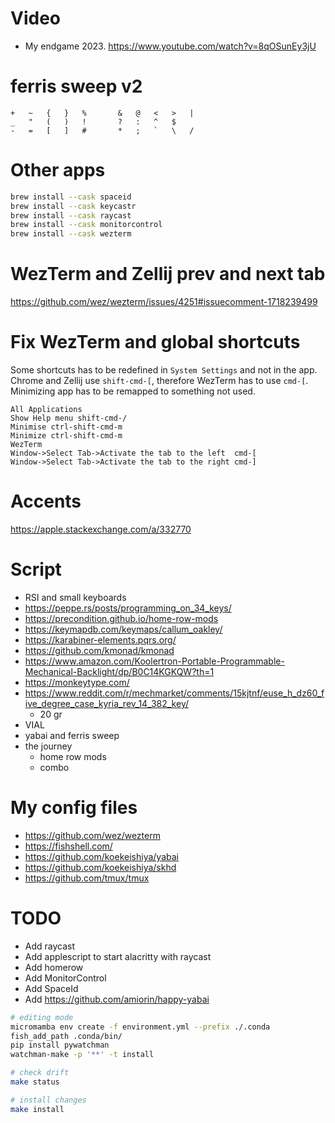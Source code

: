 # Video
* My endgame 2023. https://www.youtube.com/watch?v=8qOSunEy3jU

# ferris sweep v2
```
+	~	{	}	%		&	@	<	>	|
_	"	(	)	!		?	:	^	$
-	=	[	]	#		*	;	`	\	/
```

# Other apps

``` sh
brew install --cask spaceid
brew install --cask keycastr
brew install --cask raycast
brew install --cask monitorcontrol
brew install --cask wezterm
```

# WezTerm and Zellij prev and next tab
https://github.com/wez/wezterm/issues/4251#issuecomment-1718239499

# Fix WezTerm and global shortcuts
Some shortcuts has to be redefined in `System Settings` and not in the app.
Chrome and Zellij use `shift-cmd-[`, therefore WezTerm has to use `cmd-[`.
Minimizing app has to be remapped to something not used.

```
All Applications
Show Help menu shift-cmd-/
Minimise ctrl-shift-cmd-m
Minimize ctrl-shift-cmd-m
WezTerm
Window->Select Tab->Activate the tab to the left  cmd-[
Window->Select Tab->Activate the tab to the right cmd-]

```

# Accents
https://apple.stackexchange.com/a/332770

# Script
* RSI and small keyboards
* https://peppe.rs/posts/programming_on_34_keys/
* https://precondition.github.io/home-row-mods
* https://keymapdb.com/keymaps/callum_oakley/
* https://karabiner-elements.pqrs.org/
* https://github.com/kmonad/kmonad
* https://www.amazon.com/Koolertron-Portable-Programmable-Mechanical-Backlight/dp/B0C14KGKQW?th=1
* https://monkeytype.com/ 
* https://www.reddit.com/r/mechmarket/comments/15kjtnf/euse_h_dz60_five_degree_case_kyria_rev_14_382_key/
  * 20 gr
* VIAL
* yabai and ferris sweep
* the journey
  * home row mods
  * combo


# My config files
* https://github.com/wez/wezterm
* https://fishshell.com/
* https://github.com/koekeishiya/yabai
* https://github.com/koekeishiya/skhd
* https://github.com/tmux/tmux

# TODO
* Add raycast
* Add applescript to start alacritty with raycast
* Add homerow
* Add MonitorControl
* Add SpaceId
* Add https://github.com/amiorin/happy-yabai

```sh
# editing mode
micromamba env create -f environment.yml --prefix ./.conda
fish_add_path .conda/bin/
pip install pywatchman
watchman-make -p '**' -t install

# check drift
make status

# install changes
make install
```

